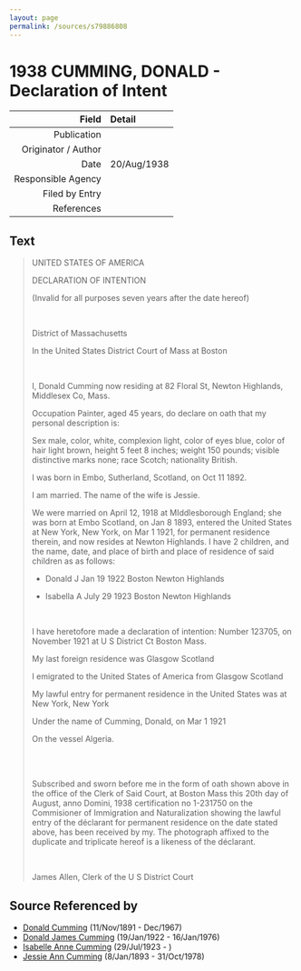 ```yaml
---
layout: page
permalink: /sources/s79886808
---
```


# 1938 CUMMING, DONALD - Declaration of Intent

Field | Detail
---:|:---
Publication | 
Originator / Author | 
Date | 20/Aug/1938
Responsible Agency | 
Filed by Entry | 
References | 

## Text

> UNITED STATES OF AMERICA
>
> DECLARATION OF INTENTION
>
> (Invalid for all purposes seven years after the date hereof)
>
> <br/>
>
> District of Massachusetts
>
> In the United States District Court of Mass at Boston
>
> <br/>
>
> I, Donald Cumming now residing at 82 Floral St, Newton Highlands, Middlesex Co, Mass.
>
> Occupation Painter, aged 45 years, do declare on oath that my personal description is:
>
> Sex male, color, white, complexion light, color of eyes blue, color of hair light brown, height 5 feet 8 inches; weight 150 pounds; visible distinctive marks none; race Scotch; nationality British.
>
> I was born in Embo, Sutherland, Scotland, on Oct 11 1892.
>
> I am married. The name of the wife is Jessie.
>
> We were married on April 12, 1918 at MIddlesborough England; she was born at Embo Scotland, on Jan 8 1893, entered the United States at New York, New York, on Mar 1 1921, for permanent residence therein, and now resides at Newton Highlands. I have 2 children, and the name, date, and place of birth and place of residence of said children as as follows:
>
> * Donald J Jan 19 1922 Boston Newton Highlands
>
> * Isabella A July 29 1923 Boston Newton Highlands
>
> <br/>
>
> I have heretofore made a declaration of intention: Number 123705, on November 1921 at U S District Ct Boston Mass.
>
> My last foreign residence was Glasgow Scotland
>
> I emigrated to the United States of America from Glasgow Scotland
>
> My lawful entry for permanent residence in the United States was at New York, New York
>
> Under the name of Cumming, Donald, on Mar 1 1921
>
> On the vessel Algeria.
>
> <br/>
>
> <br/>
>
> Subscribed and sworn before me in the form of oath shown above in the office of the Clerk of Said Court, at Boston Mass this 20th day of August, anno Domini, 1938 certification no 1-231750 on the Commisioner of Immigration and Naturalization showing the lawful entry of the déclarant for permanent residence on the date stated above, has been received by my. The photograph affixed to the duplicate and triplicate hereof is a likeness of the déclarant.
>
> <br/>
>
> James Allen, Clerk of the U S District Court
>

## Source Referenced by

* [Donald Cumming](../people/@11846578@-donald-cumming-b1891-11-11-d1967-12.md) (11/Nov/1891 - Dec/1967)
* [Donald James Cumming](../people/@42110198@-donald-james-cumming-b1922-1-19-d1976-1-16.md) (19/Jan/1922 - 16/Jan/1976)
* [Isabelle Anne Cumming](../people/@44164031@-isabelle-anne-cumming-b1923-7-29-d.md) (29/Jul/1923 - )
* [Jessie Ann Cumming](../people/@66222886@-jessie-ann-cumming-b1893-1-8-d1978-10-31.md) (8/Jan/1893 - 31/Oct/1978)
